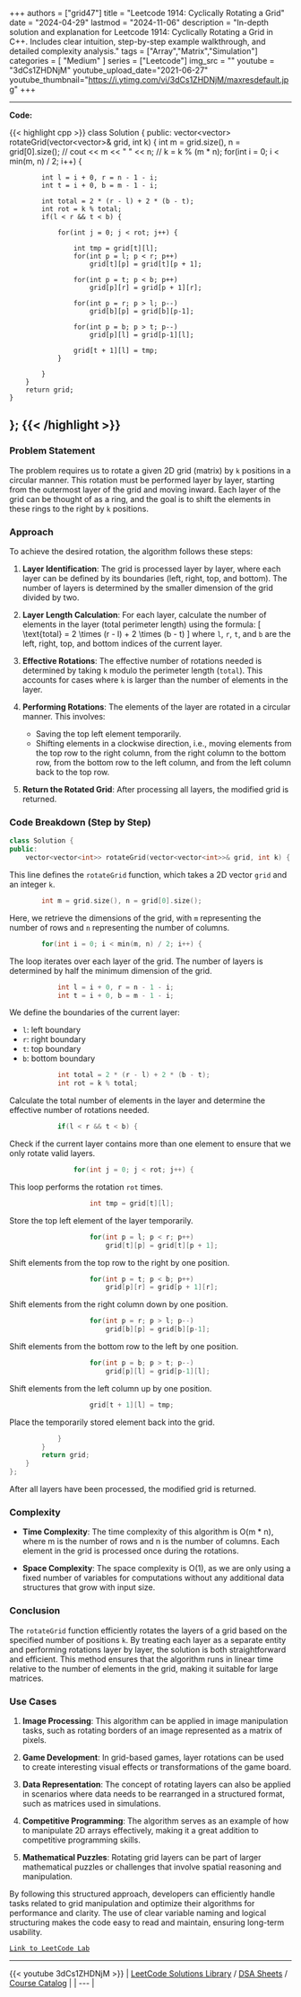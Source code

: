 
+++
authors = ["grid47"]
title = "Leetcode 1914: Cyclically Rotating a Grid"
date = "2024-04-29"
lastmod = "2024-11-06"
description = "In-depth solution and explanation for Leetcode 1914: Cyclically Rotating a Grid in C++. Includes clear intuition, step-by-step example walkthrough, and detailed complexity analysis."
tags = ["Array","Matrix","Simulation"]
categories = [
    "Medium"
]
series = ["Leetcode"]
img_src = ""
youtube = "3dCs1ZHDNjM"
youtube_upload_date="2021-06-27"
youtube_thumbnail="https://i.ytimg.com/vi/3dCs1ZHDNjM/maxresdefault.jpg"
+++



---
**Code:**

{{< highlight cpp >}}
class Solution {
public:
    vector<vector<int>> rotateGrid(vector<vector<int>>& grid, int k) {
        int m = grid.size(), n = grid[0].size();
        // cout << m << " " << n;
        // k = k % (m * n);
        for(int i = 0; i < min(m, n) / 2; i++) {            


            int l = i + 0, r = n - 1 - i;
            int t = i + 0, b = m - 1 - i;

            int total = 2 * (r - l) + 2 * (b - t);
            int rot = k % total;
            if(l < r && t < b) {

                for(int j = 0; j < rot; j++) {

                    int tmp = grid[t][l];
                    for(int p = l; p < r; p++)
                        grid[t][p] = grid[t][p + 1];

                    for(int p = t; p < b; p++)
                        grid[p][r] = grid[p + 1][r];

                    for(int p = r; p > l; p--)
                        grid[b][p] = grid[b][p-1];

                    for(int p = b; p > t; p--)
                        grid[p][l] = grid[p-1][l];

                    grid[t + 1][l] = tmp;
                }

            }
        }
        return grid;
    }
};
{{< /highlight >}}
---

### Problem Statement

The problem requires us to rotate a given 2D grid (matrix) by `k` positions in a circular manner. This rotation must be performed layer by layer, starting from the outermost layer of the grid and moving inward. Each layer of the grid can be thought of as a ring, and the goal is to shift the elements in these rings to the right by `k` positions.

### Approach

To achieve the desired rotation, the algorithm follows these steps:

1. **Layer Identification**: The grid is processed layer by layer, where each layer can be defined by its boundaries (left, right, top, and bottom). The number of layers is determined by the smaller dimension of the grid divided by two.

2. **Layer Length Calculation**: For each layer, calculate the number of elements in the layer (total perimeter length) using the formula:
   \[
   \text{total} = 2 \times (r - l) + 2 \times (b - t)
   \]
   where `l`, `r`, `t`, and `b` are the left, right, top, and bottom indices of the current layer.

3. **Effective Rotations**: The effective number of rotations needed is determined by taking `k` modulo the perimeter length (`total`). This accounts for cases where `k` is larger than the number of elements in the layer.

4. **Performing Rotations**: The elements of the layer are rotated in a circular manner. This involves:
   - Saving the top left element temporarily.
   - Shifting elements in a clockwise direction, i.e., moving elements from the top row to the right column, from the right column to the bottom row, from the bottom row to the left column, and from the left column back to the top row.

5. **Return the Rotated Grid**: After processing all layers, the modified grid is returned.

### Code Breakdown (Step by Step)

```cpp
class Solution {
public:
    vector<vector<int>> rotateGrid(vector<vector<int>>& grid, int k) {
```
This line defines the `rotateGrid` function, which takes a 2D vector `grid` and an integer `k`.

```cpp
        int m = grid.size(), n = grid[0].size();
```
Here, we retrieve the dimensions of the grid, with `m` representing the number of rows and `n` representing the number of columns.

```cpp
        for(int i = 0; i < min(m, n) / 2; i++) {
```
The loop iterates over each layer of the grid. The number of layers is determined by half the minimum dimension of the grid.

```cpp
            int l = i + 0, r = n - 1 - i;
            int t = i + 0, b = m - 1 - i;
```
We define the boundaries of the current layer:
- `l`: left boundary
- `r`: right boundary
- `t`: top boundary
- `b`: bottom boundary

```cpp
            int total = 2 * (r - l) + 2 * (b - t);
            int rot = k % total;
```
Calculate the total number of elements in the layer and determine the effective number of rotations needed.

```cpp
            if(l < r && t < b) {
```
Check if the current layer contains more than one element to ensure that we only rotate valid layers.

```cpp
                for(int j = 0; j < rot; j++) {
```
This loop performs the rotation `rot` times.

```cpp
                    int tmp = grid[t][l];
```
Store the top left element of the layer temporarily.

```cpp
                    for(int p = l; p < r; p++)
                        grid[t][p] = grid[t][p + 1];
```
Shift elements from the top row to the right by one position.

```cpp
                    for(int p = t; p < b; p++)
                        grid[p][r] = grid[p + 1][r];
```
Shift elements from the right column down by one position.

```cpp
                    for(int p = r; p > l; p--)
                        grid[b][p] = grid[b][p-1];
```
Shift elements from the bottom row to the left by one position.

```cpp
                    for(int p = b; p > t; p--)
                        grid[p][l] = grid[p-1][l];
```
Shift elements from the left column up by one position.

```cpp
                    grid[t + 1][l] = tmp;
```
Place the temporarily stored element back into the grid.

```cpp
            }
        }
        return grid;
    }
};
```
After all layers have been processed, the modified grid is returned.

### Complexity

- **Time Complexity**: The time complexity of this algorithm is O(m * n), where m is the number of rows and n is the number of columns. Each element in the grid is processed once during the rotations.

- **Space Complexity**: The space complexity is O(1), as we are only using a fixed number of variables for computations without any additional data structures that grow with input size.

### Conclusion

The `rotateGrid` function efficiently rotates the layers of a grid based on the specified number of positions `k`. By treating each layer as a separate entity and performing rotations layer by layer, the solution is both straightforward and efficient. This method ensures that the algorithm runs in linear time relative to the number of elements in the grid, making it suitable for large matrices.

### Use Cases

1. **Image Processing**: This algorithm can be applied in image manipulation tasks, such as rotating borders of an image represented as a matrix of pixels.

2. **Game Development**: In grid-based games, layer rotations can be used to create interesting visual effects or transformations of the game board.

3. **Data Representation**: The concept of rotating layers can also be applied in scenarios where data needs to be rearranged in a structured format, such as matrices used in simulations.

4. **Competitive Programming**: The algorithm serves as an example of how to manipulate 2D arrays effectively, making it a great addition to competitive programming skills.

5. **Mathematical Puzzles**: Rotating grid layers can be part of larger mathematical puzzles or challenges that involve spatial reasoning and manipulation.

By following this structured approach, developers can efficiently handle tasks related to grid manipulation and optimize their algorithms for performance and clarity. The use of clear variable naming and logical structuring makes the code easy to read and maintain, ensuring long-term usability.

[`Link to LeetCode Lab`](https://leetcode.com/problems/cyclically-rotating-a-grid/description/)

---
{{< youtube 3dCs1ZHDNjM >}}
| [LeetCode Solutions Library](https://grid47.xyz/leetcode/) / [DSA Sheets](https://grid47.xyz/sheets/) / [Course Catalog](https://grid47.xyz/courses/) |
| --- |
